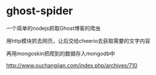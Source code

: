 ghost-spider
============

一个简单的nodejs抓取Ghost博客的爬虫

用http模块抓去网页，让后交给cheerio去获取需要的文字内容

再用mongoskin把爬到的数据存入mongodb中

http://www.ouchangjian.com/index.php/archives/710

